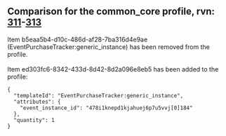 ## Comparison for the common_core profile, rvn: [311](https://github.com/PRO100KatYT/FortniteProfileRevisions/tree/main/profiles/common_core/311%20common_core.json)-[313](https://github.com/PRO100KatYT/FortniteProfileRevisions/tree/main/profiles/common_core/313%20common_core.json)

Item b5eaa5b4-d10c-486d-af28-7ba316d4e9ae (EventPurchaseTracker:generic_instance) has been removed from the profile.
<br><br>
Item ed303fc6-8342-433d-8d42-8d2a096e8eb5 has been added to the profile:

```
{
  "templateId": "EventPurchaseTracker:generic_instance",
  "attributes": {
    "event_instance_id": "478i1knepd1kjahuej6p7u5vvj[0]184"
  },
  "quantity": 1
}
```

<br><br>

